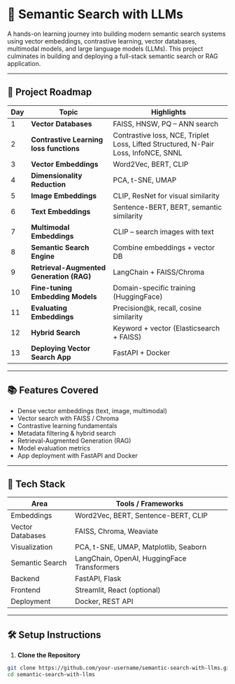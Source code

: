 # 🧠 Semantic Search with LLMs

A hands-on learning journey into building modern semantic search systems using vector embeddings, contrastive learning, vector databases, multimodal models, and large language models (LLMs). This project culminates in building and deploying a full-stack semantic search or RAG application.

---

## 🚀 Project Roadmap

| Day | Topic | Highlights |
|-----|-------|------------|
| 1 | **Vector Databases** | FAISS, HNSW, PQ – ANN search |
| 2 | **Contrastive Learning loss functions** | Contrastive loss, NCE, Triplet Loss, Lifted Structured, N-Pair Loss, InfoNCE, SNNL|
| 3 | **Vector Embeddings** | Word2Vec, BERT, CLIP |
| 4 | **Dimensionality Reduction** | PCA, t-SNE, UMAP |
| 5 | **Image Embeddings** | CLIP, ResNet for visual similarity |
| 6 | **Text Embeddings** | Sentence-BERT, BERT, semantic similarity |
| 7 | **Multimodal Embeddings** | CLIP – search images with text |
| 8 | **Semantic Search Engine** | Combine embeddings + vector DB |
| 9 | **Retrieval-Augmented Generation (RAG)** | LangChain + FAISS/Chroma |
|10 | **Fine-tuning Embedding Models** | Domain-specific training (HuggingFace) |
|11 | **Evaluating Embeddings** | Precision@k, recall, cosine similarity |
|12 | **Hybrid Search** | Keyword + vector (Elasticsearch + FAISS) |
|13 | **Deploying Vector Search App** | FastAPI + Docker |


---

## 📚 Features Covered

- Dense vector embeddings (text, image, multimodal)
- Vector search with FAISS / Chroma
- Contrastive learning fundamentals
- Metadata filtering & hybrid search
- Retrieval-Augmented Generation (RAG)
- Model evaluation metrics
- App deployment with FastAPI and Docker

---

## 🧰 Tech Stack

| Area                | Tools / Frameworks                          |
|---------------------|---------------------------------------------|
| Embeddings          | Word2Vec, BERT, Sentence-BERT, CLIP         |
| Vector Databases    | FAISS, Chroma, Weaviate                     |
| Visualization       | PCA, t-SNE, UMAP, Matplotlib, Seaborn       |
| Semantic Search     | LangChain, OpenAI, HuggingFace Transformers |
| Backend             | FastAPI, Flask                              |
| Frontend            | Streamlit, React (optional)                 |
| Deployment          | Docker, REST API                            |

---

## 🛠️ Setup Instructions

1. **Clone the Repository**

```bash
git clone https://github.com/your-username/semantic-search-with-llms.git
cd semantic-search-with-llms
